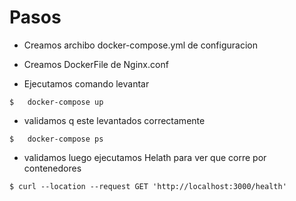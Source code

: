 # Pasos 

* Creamos archibo docker-compose.yml de configuracion

* Creamos DockerFile de Nginx.conf


* Ejecutamos comando levantar 

```
$   docker-compose up

```
* validamos q este levantados correctamente

```
$   docker-compose ps

```

* validamos luego ejecutamos Helath para ver que corre por contenedores

```
$ curl --location --request GET 'http://localhost:3000/health'

```

